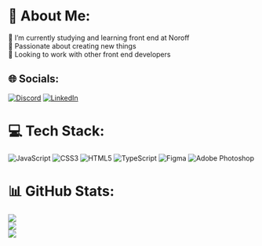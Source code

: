 # 💫 About Me:
🌱 I’m currently studying and learning front end at Noroff<br>👯 Passionate about creating new things<br>🤝 Looking to work with other front end developers


## 🌐 Socials:
[![Discord](https://img.shields.io/badge/Discord-%237289DA.svg?logo=discord&logoColor=white)](https://discord.gg/https://discordapp.com/users/380806697205104640) [![LinkedIn](https://img.shields.io/badge/LinkedIn-%230077B5.svg?logo=linkedin&logoColor=white)](https://linkedin.com/in/www.linkedin.com/in/ephraim-djeket) 

# 💻 Tech Stack:
![JavaScript](https://img.shields.io/badge/javascript-%23323330.svg?style=for-the-badge&logo=javascript&logoColor=%23F7DF1E) ![CSS3](https://img.shields.io/badge/css3-%231572B6.svg?style=for-the-badge&logo=css3&logoColor=white) ![HTML5](https://img.shields.io/badge/html5-%23E34F26.svg?style=for-the-badge&logo=html5&logoColor=white) ![TypeScript](https://img.shields.io/badge/typescript-%23007ACC.svg?style=for-the-badge&logo=typescript&logoColor=white) 	![Figma](https://img.shields.io/badge/figma-%23F24E1E.svg?style=for-the-badge&logo=figma&logoColor=white) ![Adobe Photoshop](https://img.shields.io/badge/adobephotoshop-%2331A8FF.svg?style=for-the-badge&logo=adobephotoshop&logoColor=white)
# 📊 GitHub Stats:
![](https://github-readme-stats.vercel.app/api?username=ephraimdjeket&theme=dark&hide_border=false&include_all_commits=false&count_private=false)<br/>
![](https://github-readme-streak-stats.herokuapp.com/?user=ephraimdjeket&theme=dark&hide_border=false)<br/>
![](https://github-readme-stats.vercel.app/api/top-langs/?username=ephraimdjeket&theme=dark&hide_border=false&include_all_commits=false&count_private=false&layout=compact)

<!-- Proudly created with GPRM ( https://gprm.itsvg.in ) -->
